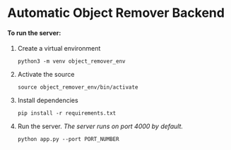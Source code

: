 # Automatic Object Remover Backend

#### To run the server:

1. Create a virtual environment

   `python3 -m venv object_remover_env`

2. Activate the source

   `source object_remover_env/bin/activate`

3. Install dependencies

   `pip install -r requirements.txt`

4. Run the server. <i>The server runs on port 4000 by default. </i>

   `python app.py --port PORT_NUMBER`
